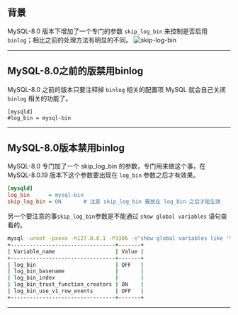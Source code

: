## 背景
MySQL-8.0 版本下增加了一个专门的参数 `skip_log_bin` 来控制是否启用 `binlog`；相比之前的处理方法有明显的不同。
![skip-log-bin](static/2020-12/skip-log-bin.png)

---

## MySQL-8.0之前的版禁用binlog
MySQL-8.0 之前的版本只要注释掉 `binlog` 相关的配置项 MySQL 就会自己关闭 `binlog` 相关的功能了。
```init
[mysqld]
#log_bin = mysql-bin
```

---

## MySQL-8.0版本禁用binlog
MySQL-8.0 专门加了一个 skip_log_bin 的参数，专门用来做这个事，在 MySQL-8.0.19 版本下这个参数要出现在 `log_bin` 参数之后才有效果。
```ini
[mysqld]
log_bin      = mysql-bin
skip_log_bin = ON       # 注意 skip_log_bin 要放在 log_bin 之后才能生效
```
另一个要注意的事`skip_log_bin`参数是不能通过 `show global variables` 语句查看的。
```bash
mysql -uroot -pxxxx -h127.0.0.1 -P3306 -e"show global variables like '%log_bin%';"
+---------------------------------+-------+
| Variable_name                   | Value |
+---------------------------------+-------+
| log_bin                         | OFF   |
| log_bin_basename                |       |
| log_bin_index                   |       |
| log_bin_trust_function_creators | ON    |
| log_bin_use_v1_row_events       | OFF   |
+---------------------------------+-------+
```

---

